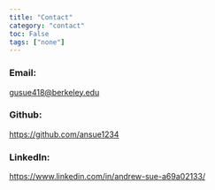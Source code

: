 ```yaml
---
title: "Contact"
category: "contact"
toc: False
tags: ["none"]
---
```


### Email:
[gusue418@berkeley.edu](mailto:gusue418@berkeley.edu)

### Github:
<https://github.com/ansue1234>

### LinkedIn:
<https://www.linkedin.com/in/andrew-sue-a69a02133/>
